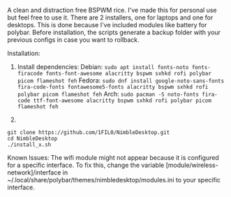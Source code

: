 A clean and distraction free BSPWM rice. I've made this for personal use but feel free to use it.
There are 2 installers, one for laptops and one for desktops. This is done because I've included modules like battery for polybar.
Before installation, the scripts generate a backup folder with your previous configs in case you want to rollback.

Installation:  

1. Install dependencies:
Debian: ```sudo apt install fonts-noto fonts-firacode fonts-font-awesome alacritty bspwm sxhkd rofi polybar picom flameshot feh```
Fedora: ```sudo dnf install google-noto-sans-fonts fira-code-fonts fontawesome5-fonts alacritty bspwm sxhkd rofi polybar picom flameshot feh```
Arch: ```sudo pacman -S noto-fonts fira-code ttf-font-awesome alacritty bspwm sxhkd rofi polybar picom flameshot feh```

2.  
```
git clone https://github.com/1FIL0/NimbleDesktop.git
cd NimbleDesktop
./install_x.sh
```

Known Issues:
The wifi module might not appear because it is configured for a specific interface. To fix this, change the variable [module/wireless-network]/interface in ~/.local/share/polybar/themes/nimbledesktop/modules.ini to your specific interface.


